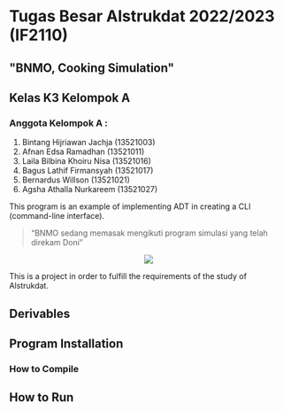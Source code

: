 # Tugas Besar Alstrukdat 2022/2023 (IF2110)
## "BNMO, Cooking Simulation"
## Kelas K3 Kelompok A
### Anggota Kelompok A :
1. Bintang Hijriawan Jachja 	(13521003)
2. Afnan Edsa Ramadhan 	        (13521011)
3. Laila Bilbina Khoiru Nisa 	(13521016)
4. Bagus Lathif Firmansyah  	(13521017)
5. Bernardus Willson 		    (13521021)
6. Agsha Athalla Nurkareem 	    (13521027)


This program is an example of implementing ADT in creating a CLI (command-line interface).
> “BNMO sedang memasak mengikuti program simulasi yang telah direkam Doni”

<p align="center">
    <img src="https://img-9gag-fun.9cache.com/photo/aQ3Om62_460swp.webp">
</p>

This is a project in order to fulfill the requirements of the study of Alstrukdat.

## Derivables

## Program Installation

### How to Compile

## How to Run
